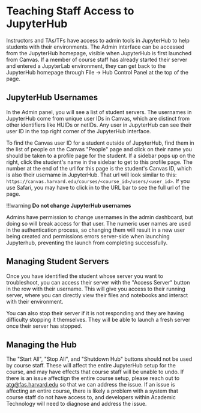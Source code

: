 # Teaching Staff Access to JupyterHub

Instructors and TAs/TFs have access to admin tools in JupyterHub to help students with their environments. The Admin interface can be accessed from the JupyterHub homepage, visible when JupyterHub is first launched from Canvas. If a member of course staff has already started their server and entered a JupyterLab environment, they can get back to the JupyterHub homepage through File -> Hub Control Panel at the top of the page.

## JupyterHub Usernames

In the Admin panel, you will see a list of student servers. The usernames in JupyterHub come from unique user IDs in Canvas, which are distinct from other identifiers like HUIDs or netIDs. Any user in JupyterHub can see their user ID in the top right corner of the JupyterHub interface. 

To find the Canvas user ID for a student outside of JupyterHub, find them in the list of people on the Canvas "People" page and click on their name you should be taken to a profile page for the student. If a sidebar pops up on the right, click the student's name in the sidebar to get to this profile page. The number at the end of the url for this page is the student's Canvas ID, which is also their username in JupyterHub. That url will look similar to this: `https://canvas.harvard.edu/courses/<course_id>/users/<user_id>`. If you use Safari, you may have to click in to the URL bar to see the full url of the page.

!!!warning
    **Do not change JupyterHub usernames**

Admins have permission to change usernames in the admin dashboard, but doing so will break access for that user. The numeric user names are used in the authentication process, so changing them will result in a new user being created and permissions errors server-side when launching Jupyterhub, preventing the launch from completing successfully.

## Managing Student Servers

Once you have identified the student whose server you want to troubleshoot, you can access their server with the "Access Server" button in the row with their username. This will give you access to their running server, where you can directly view their files and notebooks and interact with their environment.

You can also stop their server if it is not responding and they are having difficulty stopping it themselves. They will be able to launch a fresh server once their server has stopped.

## Managing the Hub

The "Start All", "Stop All", and "Shutdown Hub" buttons should not be used by course staff. These will affect the entire JupyterHub setup for the course, and may have effects that course staff will be unable to undo. If there is an issue affectign the entire course setup, please reach out to [atg@fas.harvard.edu](mailto:atg@fas.harvard.edu) so that we can address the issue. If an issue is affecting an entire course, there is likely a problem with a system that course staff do not have access to, and developers within Academic Technology will need to diagnose and address the issue.
